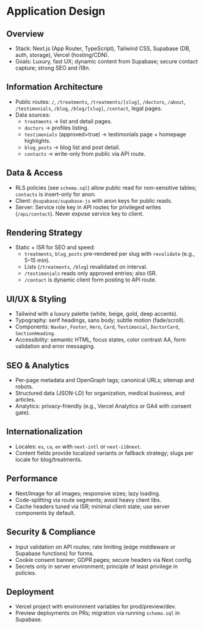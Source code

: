 # Application Design

## Overview
- Stack: Next.js (App Router, TypeScript), Tailwind CSS, Supabase (DB, auth, storage), Vercel (hosting/CDN).
- Goals: Luxury, fast UX; dynamic content from Supabase; secure contact capture; strong SEO and i18n.

## Information Architecture
- Public routes: `/`, `/treatments`, `/treatments/[slug]`, `/doctors`, `/about`, `/testimonials`, `/blog`, `/blog/[slug]`, `/contact`, legal pages.
- Data sources:
  - `treatments` → list and detail pages.
  - `doctors` → profiles listing.
  - `testimonials` (approved=true) → testimonials page + homepage highlights.
  - `blog_posts` → blog list and post detail.
  - `contacts` → write-only from public via API route.

## Data & Access
- RLS policies (see `schema.sql`) allow public read for non-sensitive tables; `contacts` is insert-only for anon.
- Client: `@supabase/supabase-js` with anon keys for public reads.
- Server: Service role key in API routes for privileged writes (`/api/contact`). Never expose service key to client.

## Rendering Strategy
- Static + ISR for SEO and speed:
  - `treatments`, `blog_posts` pre-rendered per slug with `revalidate` (e.g., 5–15 min).
  - Lists (`/treatments`, `/blog`) revalidated on interval.
  - `/testimonials` reads only approved entries; also ISR.
  - `/contact` is dynamic client form posting to API route.

## UI/UX & Styling
- Tailwind with a luxury palette (white, beige, gold, deep accents).
- Typography: serif headings, sans body; subtle motion (fade/scroll).
- Components: `Navbar`, `Footer`, `Hero`, `Card`, `Testimonial`, `DoctorCard`, `SectionHeading`.
- Accessibility: semantic HTML, focus states, color contrast AA, form validation and error messaging.

## SEO & Analytics
- Per-page metadata and OpenGraph tags; canonical URLs; sitemap and robots.
- Structured data (JSON-LD) for organization, medical business, and articles.
- Analytics: privacy-friendly (e.g., Vercel Analytics or GA4 with consent gate).

## Internationalization
- Locales: `es`, `ca`, `en` with `next-intl` or `next-i18next`.
- Content fields provide localized variants or fallback strategy; slugs per locale for blog/treatments.

## Performance
- Next/Image for all images; responsive sizes; lazy loading.
- Code-splitting via route segments; avoid heavy client libs.
- Cache headers tuned via ISR; minimal client state; use server components by default.

## Security & Compliance
- Input validation on API routes; rate limiting (edge middleware or Supabase functions) for forms.
- Cookie consent banner; GDPR pages; secure headers via Next config.
- Secrets only in server environment; principle of least privilege in policies.

## Deployment
- Vercel project with environment variables for prod/preview/dev.
- Preview deployments on PRs; migration via running `schema.sql` in Supabase.
